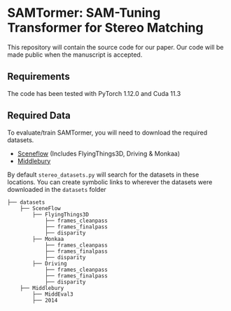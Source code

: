 # SAMTormer: SAM-Tuning Transformer for Stereo Matching
This repository will contain the source code for our paper. Our code will be made public when the manuscript is accepted.

## Requirements
The code has been tested with  PyTorch 1.12.0 and Cuda 11.3

## Required Data
To evaluate/train SAMTormer, you will need to download the required datasets. 
* [Sceneflow](https://lmb.informatik.uni-freiburg.de/resources/datasets/SceneFlowDatasets.en.html#:~:text=on%20Academic%20Torrents-,FlyingThings3D,-Driving) (Includes FlyingThings3D, Driving & Monkaa)
* [Middlebury](https://vision.middlebury.edu/stereo/data/)


By default `stereo_datasets.py` will search for the datasets in these locations. You can create symbolic links to wherever the datasets were downloaded in the `datasets` folder

```Shell
├── datasets
    ├── SceneFlow
        ├── FlyingThings3D
            ├── frames_cleanpass
            ├── frames_finalpass
            ├── disparity
        ├── Monkaa
            ├── frames_cleanpass
            ├── frames_finalpass
            ├── disparity
        ├── Driving
            ├── frames_cleanpass
            ├── frames_finalpass
            ├── disparity
    ├── Middlebury
        ├── MiddEval3
        ├── 2014
```
